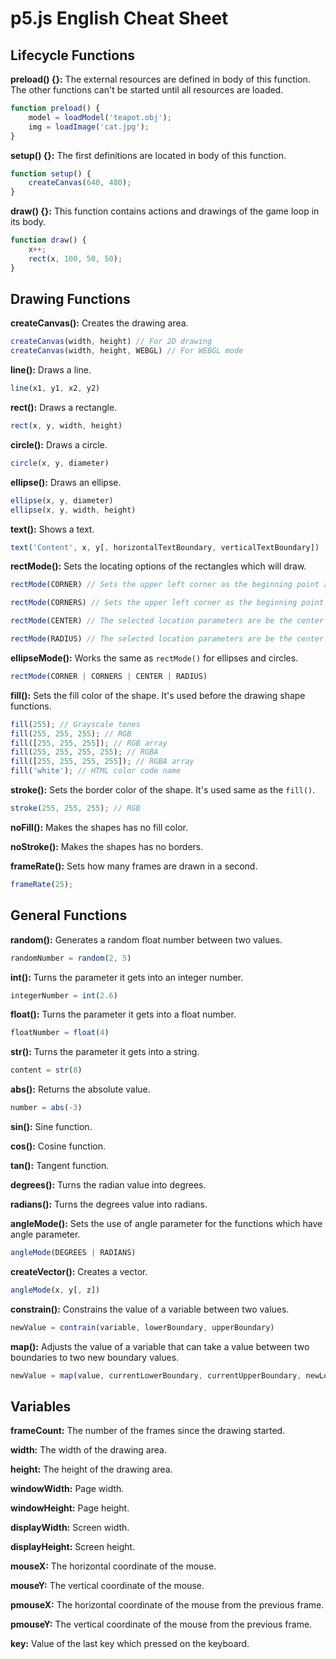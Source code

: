 # p5.js English Cheat Sheet

## Lifecycle Functions

**preload() {}:**
The external resources are defined in body of this function. The other functions can't be started until all resources are loaded.
```JavaScript
function preload() {
    model = loadModel('teapot.obj');
    img = loadImage('cat.jpg');
}
```

**setup() {}:**
The first definitions are located in body of this function.
```JavaScript
function setup() {
    createCanvas(640, 480);
}
```

**draw() {}:**
This function contains actions and drawings of the game loop in its body.
```JavaScript
function draw() {
    x++;
    rect(x, 100, 50, 50);
}
```

## Drawing Functions

**createCanvas():** Creates the drawing area.
```JavaScript
createCanvas(width, height) // For 2D drawing
createCanvas(width, height, WEBGL) // For WEBGL mode
```

**line():** Draws a line.
```JavaScript
line(x1, y1, x2, y2)
```

**rect():** Draws a rectangle.
```JavaScript
rect(x, y, width, height)
```

**circle():** Draws a circle.
```JavaScript
circle(x, y, diameter)
```

**ellipse():** Draws an ellipse.
```JavaScript
ellipse(x, y, diameter)
ellipse(x, y, width, height)
```

**text():** Shows a text.
```JavaScript
text('Content', x, y[, horizontalTextBoundary, verticalTextBoundary])
```

**rectMode():** Sets the locating options of the rectangles which will draw.
```JavaScript
rectMode(CORNER) // Sets the upper left corner as the beginning point and adds the length values to beginning coordinates

rectMode(CORNERS) // Sets the upper left corner as the beginning point and the length parameters are selected as end of the drawing 

rectMode(CENTER) // The selected location parameters are be the center point of the rectangle and the size of the rectangle comes from the length parameters

rectMode(RADIUS) // The selected location parameters are be the center point of the rectangle and the length parameters sets the half of the size values of the rectangle
```

**ellipseMode():** Works the same as ``rectMode()`` for ellipses and circles.
```JavaScript
rectMode(CORNER | CORNERS | CENTER | RADIUS)
```

**fill():** Sets the fill color of the shape. It's used before the drawing shape functions.
```JavaScript
fill(255); // Grayscale tones
fill(255, 255, 255); // RGB
fill([255, 255, 255]); // RGB array
fill(255, 255, 255, 255); // RGBA
fill([255, 255, 255, 255]); // RGBA array
fill('white'); // HTML color code name
```

**stroke():** Sets the border color of the shape. It's used same as the ``fill()``.
```JavaScript
stroke(255, 255, 255); // RGB
```

**noFill():** Makes the shapes has no fill color.

**noStroke():** Makes the shapes has no borders.

**frameRate():** Sets how many frames are drawn in a second.
```JavaScript
frameRate(25);
```

## General Functions

**random():** Generates a random float number between two values.
```JavaScript
randomNumber = random(2, 5)
```

**int():** Turns the parameter it gets into an integer number.
```JavaScript
integerNumber = int(2.6)
```

**float():** Turns the parameter it gets into a float number.
```JavaScript
floatNumber = float(4)
```

**str():** Turns the parameter it gets into a string.
```JavaScript
content = str(8)
```

**abs():** Returns the absolute value.
```JavaScript
number = abs(-3)
```

**sin():** Sine function.

**cos():** Cosine function.

**tan():** Tangent function.

**degrees():** Turns the radian value into degrees.

**radians():** Turns the degrees value into radians.

**angleMode():** Sets the use of angle parameter for the functions which have angle parameter.
```JavaScript
angleMode(DEGREES | RADIANS)
```

**createVector():** Creates a vector.
```JavaScript
angleMode(x, y[, z])
```

**constrain():** Constrains the value of a variable between two values.
```JavaScript
newValue = contrain(variable, lowerBoundary, upperBoundary)
```

**map():** Adjusts the value of a variable that can take a value between two boundaries to two new boundary values.
```JavaScript
newValue = map(value, currentLowerBoundary, currentUpperBoundary, newLowerBoundary, newUpperBoundary)
```

## Variables
**frameCount:** The number of the frames since the drawing started.

**width:** The width of the drawing area.

**height:** The height of the drawing area.

**windowWidth:** Page width.

**windowHeight:** Page height.

**displayWidth:** Screen width.

**displayHeight:** Screen height.

**mouseX:** The horizontal coordinate of the mouse.

**mouseY:** The vertical coordinate of the mouse.

**pmouseX:** The horizontal coordinate of the mouse from the previous frame.

**pmouseY:** The vertical coordinate of the mouse from the previous frame.

**key:** Value of the last key which pressed on the keyboard.
